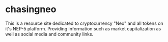 # chasingneo
This is a resource site dedicated to cryptocurrency "Neo" and all tokens on it's NEP-5 platform. Providing information such as market
capitalization as well as social media and community links.


